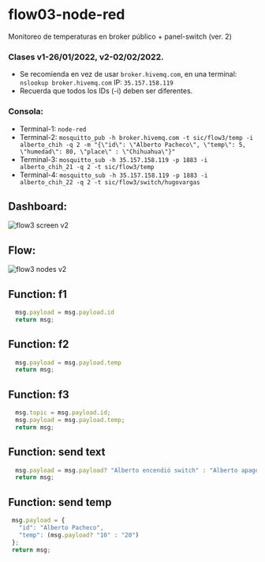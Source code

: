 # flow03-node-red
Monitoreo de temperaturas en broker público + panel-switch (ver. 2)

### Clases v1-26/01/2022, v2-02/02/2022. 
 
- Se recomienda en vez de usar `broker.hivemq.com`, en una terminal: `nslookup broker.hivemq.com`
   IP: `35.157.158.119`
 - Recuerda que todos los IDs (-i) deben ser diferentes.

### Consola: 
- Terminal-1: `node-red`
 - Terminal-2: `mosquitto_pub -h broker.hivemq.com -t sic/flow3/temp -i alberto_chih -q 2 -m "{\"id\": \"Alberto Pacheco\", \"temp\": 5, \"humedad\": 80, \"place\" : \"Chihuahua\"}"`
 - Terminal-3: `mosquitto_sub -h 35.157.158.119 -p 1883 -i alberto_chih_21 -q 2 -t sic/flow3/temp`
 - Terminal-4: `mosquitto_sub -h 35.157.158.119 -p 1883 -i alberto_chih_22 -q 2 -t sic/flow3/switch/hugovargas`

## Dashboard:
![flow3 screen v2](https://user-images.githubusercontent.com/95945745/152283343-a8f20a23-4540-4512-a688-4ddb3b38708c.jpg)

## Flow:
![flow3 nodes v2](https://user-images.githubusercontent.com/95945745/152283800-bec012e8-c89d-4bdc-9dd3-274c0a018875.jpg)

## Function: f1
```javascript
  msg.payload = msg.payload.id
  return msg;
```

## Function: f2
```javascript
  msg.payload = msg.payload.temp
  return msg;
```

## Function: f3
```javascript
  msg.topic = msg.payload.id;
  msg.payload = msg.payload.temp;
  return msg;
```


## Function: send text
```javascript
  msg.payload = msg.payload? "Alberto encendió switch" : "Alberto apagó el switch";
  return msg;
```

## Function: send temp
```javascript
 msg.payload = { 
   "id": "Alberto Pacheco", 
   "temp": (msg.payload? "10" : "20") 
 };
 return msg;
```
 
